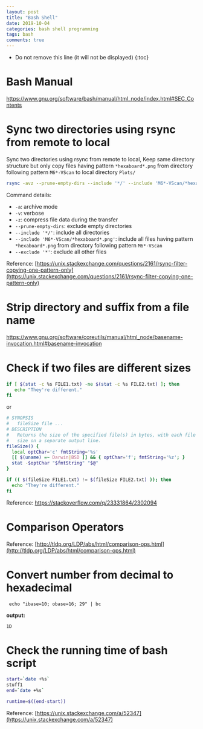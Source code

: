 ```yaml
---
layout: post
title: "Bash Shell"
date: 2019-10-04
categories: bash shell programming
tags: bash
comments: true
---
```

* Do not remove this line (it will not be displayed)
{:toc}

# Bash Manual

https://www.gnu.org/software/bash/manual/html_node/index.html#SEC_Contents


# Sync two directories using rsync from remote to local

Sync two directories using rsync from remote to local, Keep same directory structure but only copy files having pattern `*hexaboard*.png` from directory following pattern `M6*-VScan` to local directory `Plots/`

```bash
rsync -avz --prune-empty-dirs --include '*/' --include 'M6*-VScan/*hexaboard*.png' --exclude '*' rasharma@lxplus.cern.ch:/afs/cern.ch/user/r/rasharma/work/HGCAL/hgcalplots/ Plots/
```

Command details:

- `-a`: archive mode
- `-v`: verbose
- `-z`: compress file data during the transfer
- `--prune-empty-dirs`: exclude empty directories
- `--include '*/'`: include all directories
- `--include 'M6*-VScan/*hexaboard*.png'`: include all files having pattern `*hexaboard*.png` from directory following pattern `M6*-VScan`
- `--exclude '*'`: exclude all other files

Reference: [https://unix.stackexchange.com/questions/2161/rsync-filter-copying-one-pattern-only](https://unix.stackexchange.com/questions/2161/rsync-filter-copying-one-pattern-only)

# Strip directory and suffix from a file name

https://www.gnu.org/software/coreutils/manual/html_node/basename-invocation.html#basename-invocation

# Check if two files are different sizes

```bash
if [ $(stat -c %s FILE1.txt) -ne $(stat -c %s FILE2.txt) ]; then
   echo "They're different."
fi
```

or

```bash
# SYNOPSIS
#   fileSize file ...
# DESCRIPTION
#   Returns the size of the specified file(s) in bytes, with each file's
#   size on a separate output line.
fileSize() {
  local optChar='c' fmtString='%s'
  [[ $(uname) =~ Darwin|BSD ]] && { optChar='f'; fmtString='%z'; }
  stat -$optChar "$fmtString" "$@"
}

if (( $(fileSize FILE1.txt) != $(fileSize FILE2.txt) )); then
  echo "They're different."
fi
```

Reference: https://stackoverflow.com/q/23331864/2302094

# Comparison Operators

Reference: [http://tldp.org/LDP/abs/html/comparison-ops.html](http://tldp.org/LDP/abs/html/comparison-ops.html)


# Convert number from decimal to hexadecimal

```bash=
 echo "ibase=10; obase=16; 29" | bc
```
**output:**
```bash=
1D
```

# Check the running time of bash script

```bash
start=`date +%s`
stuff1
end=`date +%s`

runtime=$((end-start))
```

Reference: [https://unix.stackexchange.com/a/52347](https://unix.stackexchange.com/a/52347)
